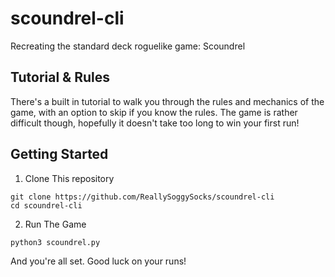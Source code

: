 # scoundrel-cli
Recreating the standard deck roguelike game: Scoundrel
## Tutorial & Rules
There's a built in tutorial to walk you through the rules and mechanics of the game, with an option to skip if you know the rules.
The game is rather difficult though, hopefully it doesn't take too long to win your first run!
## Getting Started
1. Clone This repository
```
git clone https://github.com/ReallySoggySocks/scoundrel-cli
cd scoundrel-cli
```
2. Run The Game
```
python3 scoundrel.py
```

And you're all set. Good luck on your runs!
